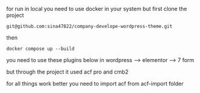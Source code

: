 for run in local you need to use docker in your system
but first clone the project
```
git@github.com:sina47822/company-develope-wordpress-theme.git
```
then
```
docker compose up --build
```
you need to use these plugins below in wordpress
--> elementor
--> 7 form

but through the project it used acf pro and cmb2

for all things work better you need to import acf from acf-import folder
